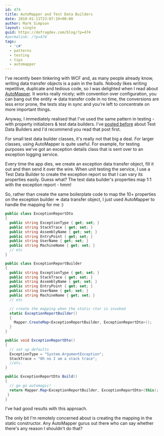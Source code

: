 ```yaml
---
id: 474
title: AutoMapper and Test Data Builders
date: 2010-01-11T23:07:19+00:00
author: Mark Simpson
layout: single
guid: https://defragdev.com/blog/?p=474
#permalink: /?p=474
tags:
  - 'c#'
  - patterns
  - testing
  - tips
  - automapper
---
```

I've recently been tinkering with WCF and, as many people already know, writing data transfer objects is a pain in the balls. Nobody likes writing repetitive, duplicate and tedious code, so I was delighted when I read about [AutoMapper](http://www.codeplex.com/AutoMapper). It works really nicely; with convention over configuration, you can bang out the entity => data transfer code in no time, the conversions are less error prone, the tests stay in sync and you're left to concentrate on more important things.

Anyway, I immediately realised that I've used the same pattern in testing - with property initializers & test data builders. I've [posted before](?p=147) about Test Data Builders and I'd recommend you read that post first.

For small test data builder classes, it's really not that big a deal. For larger classes, using AutoMapper is quite useful. For example, for testing purposes we've got an exception details class that is sent over to an exception logging service.

Every time the app dies, we create an exception data transfer object, fill it out and then send it over the wire. When unit testing the service, I use a Test Data Builder to create the exception report so that I can vary its properties easily. Guess what? The test data builder's properties map 1:1 with the exception report - hmm!

So, rather than create the same boilerplate code to map the 10+ properties on the exception builder => data transfer object, I just used AutoMapper to handle the mapping for me :)

```c#
public class ExceptionReportDto
{
  public string ExceptionType { get; set; }
  public string StackTrace { get; set; }
  public string AssemblyName { get; set; }
  public string EntryPoint { get; set; }
  public string UserName { get; set; }
  public string MachineName { get; set; }
  // etc
}

public class ExceptionReportBuilder
{
  public string ExceptionType { get; set; }
  public string StackTrace { get; set; }
  public string AssemblyName { get; set; }
  public string EntryPoint { get; set; }
  public string UserName { get; set; }
  public string MachineName { get; set; }
  // etc

  // create the mapping when the static ctor is invoked
  static ExceptionReportBuilder()
  {
    Mapper.CreateMap<ExceptionReportBuilder, ExceptionReportDto>();
  }
}

public void ExceptionReportDto()
{
  // set up defaults
  ExceptionType = "System.ArgumentException";
  StackTrace = "Oh no I am a stack trace";
  //etc.
}

public ExceptionReportDto Build()
{
  // go go automagic!
  return Mapper.Map<ExceptionReportBuilder, ExceptionReportDto>(this);
 }
}
```

I've had good results with this approach. 

The only bit I'm remotely concerned about is creating the mapping in the static constructor. Any AutoMapper gurus out there who can say whether there's any reason I shouldn't do that?